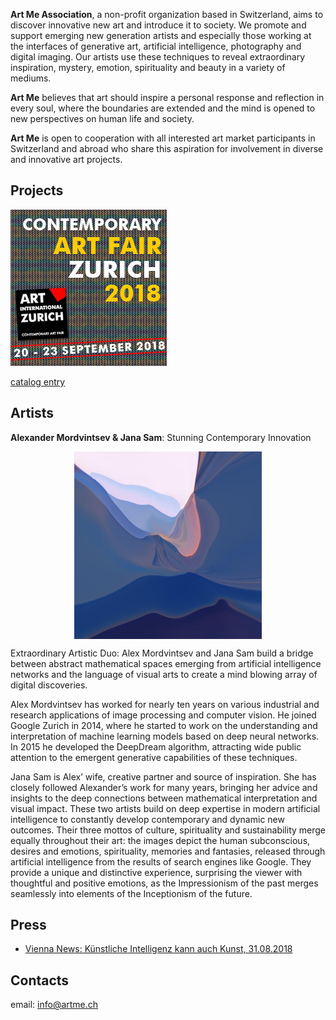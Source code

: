 **Art Me Association**, a non-profit organization based in Switzerland, aims to discover innovative new art and introduce it to society. We promote and support emerging new generation artists and especially those working at the interfaces of generative art, artificial intelligence, photography and digital imaging.  Our artists use these techniques to reveal extraordinary inspiration, mystery, emotion, spirituality and beauty in a variety of mediums.

**Art Me** believes that art should inspire a personal response and reflection in every soul, where the boundaries are extended and the mind is opened to new perspectives on human life and society.  

**Art Me** is open to cooperation with all interested art market participants in Switzerland and abroad who share this aspiration for involvement in diverse and innovative art projects.

## Projects


[![Art Fair Zurich 2018](assets/img/artzurich2018-banner2-250.png "Art Fair Zurich 2018")](https://art-zurich.com/files/2018/index.html)

[catalog entry](https://issuu.com/78145/docs/art-zurich-2018-catalogue/16)

## Artists

**Alexander Mordvintsev & Jana Sam**: Stunning Contemporary Innovation

<img src="assets/img/bossom.jpg" width="300px" style="display: block; margin: 0 auto;" />

Extraordinary Artistic Duo: Alex Mordvintsev and Jana Sam build a bridge between abstract mathematical spaces emerging from artificial intelligence networks and the language of visual arts to create a mind blowing array of digital discoveries.

Alex Mordvintsev has worked for nearly ten years on various industrial and research applications of image processing and computer vision. He joined Google Zurich in 2014, where he started to work on the understanding and interpretation of machine learning models based on deep neural networks. In 2015 he developed the DeepDream algorithm, attracting wide public attention to the emergent generative capabilities of these techniques.

Jana Sam is Alex’ wife, creative partner and source of inspiration. She has closely followed Alexander’s work for many years, bringing her advice and insights to the deep connections between mathematical interpretation and visual impact. These two artists build on deep expertise in modern artificial intelligence to constantly develop contemporary and dynamic new outcomes. Their three mottos of culture, spirituality and sustainability merge equally throughout their art: the images depict the human subconscious, desires and emotions, spirituality, memories and fantasies, released through artificial intelligence from the results of search engines like Google. They provide a unique and distinctive experience, surprising the viewer with thoughtful and positive emotions, as the Impressionism of the past merges seamlessly into elements of the Inceptionism of the future.


## Press

* [Vienna News: Künstliche Intelligenz kann auch Kunst, 31.08.2018](https://vienna-news.com/kuenstliche-intelligenz-kann-auch-kunst-zu-erleben-auf-der-20-kunstmesse-zuerich-20-23-september/)


## Contacts

email: [info@artme.ch](mailto:info@artme.ch)
